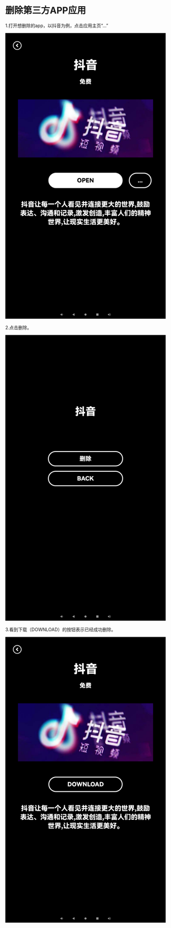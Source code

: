 # 删除第三方APP应用

1.打开想删除的app，以抖音为例，点击应用主页“...”

![img](images/del_app/image-20221220104521355.png ':size=30%')

2.点击删除。


![img](images/del_app/image-20221220104532339.png ':size=30%')

3.看到下载（DOWNLOAD）的按钮表示已经成功删除。


![img](images/del_app/image-20221220104542782.png ':size=30%')